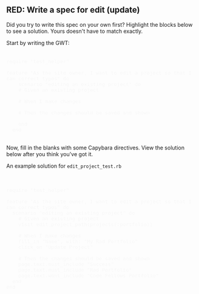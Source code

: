 ## RED: Write a spec for edit (update)

Did you try to write this spec on your own first? Highlight the blocks below to see a solution. Yours doesn't have to match exactly.

Start by writing the GWT:

<pre style="color: #f7f7f7; font-size: 1.1em;">
  <code>
require "test_helper"

feature "As the site owner, I want to edit a project so that I can correct typos" do
    scenario "editing an existing project" do
    # Given an existing project

    # When I make changes

    # Then the changes should be saved and shown

    end
  end
  </code>
</pre>

Now, fill in the blanks with some Capybara directives. View the solution below after you think you've got it.

An example solution for `edit_project_test.rb`

<pre style="color: #f7f7f7; font-size: 1.1em;">
  <code>

require "test_helper"

feature "As the site owner, I want to edit a project so that I can correct typos" do
  scenario "editing an existing project" do
    # Given an existing project
    visit edit_project_path(projects(:portfolio))

    # When I make changes
    fill_in "Name", with: "My Rad Portfolio"
    click_on "Update Project"

    # Then the changes should be saved and shown
    page.text.must_include "Success"
    page.text.must_include "Rad Portfolio"
    page.text.wont_include "Code Fellows Portfolio"
  end
end

  </code>
</pre>

